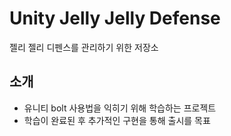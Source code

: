 # Unity Jelly Jelly Defense
젤리 젤리 디펜스를 관리하기 위한 저장소

## 소개
- 유니티 bolt 사용법을 익히기 위해 학습하는 프로젝트
- 학습이 완료된 후 추가적인 구현을 통해 출시를 목표

